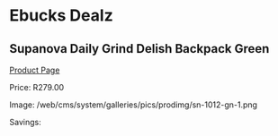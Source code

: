 
# Ebucks Dealz
## Supanova Daily Grind Delish Backpack Green
[Product Page](https://www.ebucks.com/web/shop/productSelected.do?prodId=1218066459&catId=1218007340)

Price: R279.00

Image: /web/cms/system/galleries/pics/prodimg/sn-1012-gn-1.png

Savings: 


	